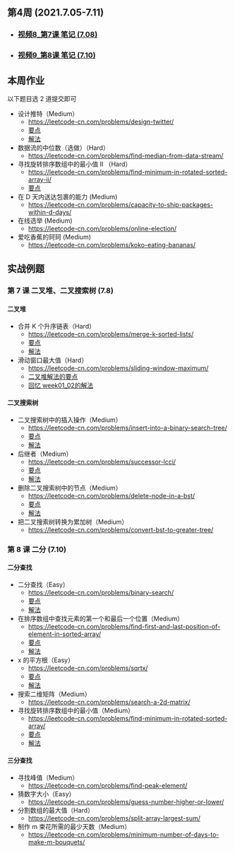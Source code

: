 ## 第4周 (2021.7.05-7.11)
- ### [视频8_第7课 笔记 (7.08)](./08_lec7.md)
- ### [视频9_第8课 笔记 (7.10)](./09_lec8.md)

## 本周作业
以下题目选 2 道提交即可

- 设计推特（Medium）
  - https://leetcode-cn.com/problems/design-twitter/
  - [要点](../week04/workout/01/README.md)
  - [解法](../week04/workout/01/design_twitter.cpp)
- 数据流的中位数（选做）（Hard）
  - https://leetcode-cn.com/problems/find-median-from-data-stream/ 
- 寻找旋转排序数组中的最小值 II （Hard）
  - https://leetcode-cn.com/problems/find-minimum-in-rotated-sorted-array-ii/
  - [要点](../week04/workout/03/README.md)
- 在 D 天内送达包裹的能力 (Medium)
  - https://leetcode-cn.com/problems/capacity-to-ship-packages-within-d-days/
- 在线选举 (Medium)
  - https://leetcode-cn.com/problems/online-election/    
- 爱吃香蕉的珂珂 (Medium) 
  - https://leetcode-cn.com/problems/koko-eating-bananas/       

## 实战例题

### 第 7 课 二叉堆、二叉搜索树 (7.8)

#### 二叉堆
- 合并 K 个升序链表（Hard）
  - https://leetcode-cn.com/problems/merge-k-sorted-lists/
  - [要点](../week04/in-action/01/README.md)
  - [解法](../week04/in-action/01/merge_k_sorted_lists.cpp)
- 滑动窗口最大值（Hard）
  - https://leetcode-cn.com/problems/sliding-window-maximum/
  - [二叉堆解法的要点](../week04/in-action/02/README.md)
  - [回忆 week01_02的解法](../week01/in-action/18/README.md)
#### 二叉搜索树
- 二叉搜索树中的插入操作（Medium）
  - https://leetcode-cn.com/problems/insert-into-a-binary-search-tree/
  - [要点](../week04/in-action/03/README.md)
  - [解法](../week04/in-action/03/insert_into_bst.cpp)
- 后继者（Medium） 
  - https://leetcode-cn.com/problems/successor-lcci/
  - [要点](../week04/in-action/04/README.md)
  - [解法](../week04/in-action/04/successor_lcci.cpp)
- 删除二叉搜索树中的节点（Medium）
  - https://leetcode-cn.com/problems/delete-node-in-a-bst/
  - [要点](../week04/in-action/05/README.md)
  - [解法](../week04/in-action/05/delete_node_bst.cpp)
- 把二叉搜索树转换为累加树（Medium）
  - https://leetcode-cn.com/problems/convert-bst-to-greater-tree/
    
### 第 8 课 二分 (7.10)
#### 二分查找
- 二分查找（Easy）
  - https://leetcode-cn.com/problems/binary-search/
  - [要点](../week04/in-action/06/README.md)
  - [解法](../week04/in-action/06/binary_search.cpp)
- 在排序数组中查找元素的第一个和最后一个位置（Medium）
  - https://leetcode-cn.com/problems/find-first-and-last-position-of-element-in-sorted-array/
  - [要点](../week04/in-action/07/README.md)
  - [解法](../week04/in-action/07/find_first_last_in_sorted_array.cpp)
- x 的平方根（Easy）
  - https://leetcode-cn.com/problems/sqrtx/
  - [要点](../week04/in-action/08/README.md)
  - [解法](../week04/in-action/08/sqrtx.cpp)
- 搜索二维矩阵（Medium）
  - https://leetcode-cn.com/problems/search-a-2d-matrix/
- 寻找旋转排序数组中的最小值（Medium）
  - https://leetcode-cn.com/problems/find-minimum-in-rotated-sorted-array/
  - [要点](../week04/in-action/09/README.md)
  - [解法](../week04/in-action/09/find_min_in_rotated_sorted_array.cpp)
#### 三分查找
- 寻找峰值（Medium）
  - https://leetcode-cn.com/problems/find-peak-element/
- 猜数字大小（Easy）
  - https://leetcode-cn.com/problems/guess-number-higher-or-lower/
- 分割数组的最大值（Hard）
  - https://leetcode-cn.com/problems/split-array-largest-sum/
- 制作 m 束花所需的最少天数（Medium）
  - https://leetcode-cn.com/problems/minimum-number-of-days-to-make-m-bouquets/


